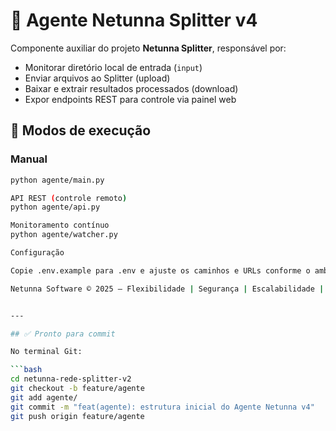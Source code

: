 # 🧠 Agente Netunna Splitter v4

Componente auxiliar do projeto **Netunna Splitter**, responsável por:

- Monitorar diretório local de entrada (`input`)
- Enviar arquivos ao Splitter (upload)
- Baixar e extrair resultados processados (download)
- Expor endpoints REST para controle via painel web

## 🚀 Modos de execução

### Manual
```bash
python agente/main.py

API REST (controle remoto)
python agente/api.py

Monitoramento contínuo
python agente/watcher.py

Configuração

Copie .env.example para .env e ajuste os caminhos e URLs conforme o ambiente.

Netunna Software © 2025 — Flexibilidade | Segurança | Escalabilidade | Performance


---

## ✅ Pronto para commit

No terminal Git:

```bash
cd netunna-rede-splitter-v2
git checkout -b feature/agente
git add agente/
git commit -m "feat(agente): estrutura inicial do Agente Netunna v4"
git push origin feature/agente
